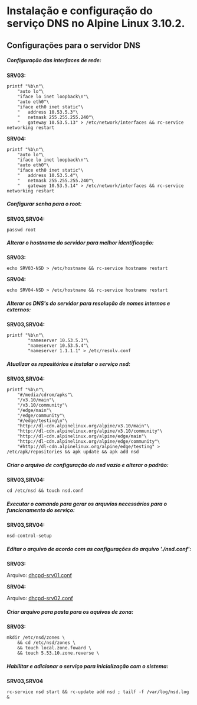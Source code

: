 
# Instalação e configuração do serviço DNS no Alpine Linux 3.10.2.
## Configurações para o servidor DNS

##### Configuração das interfaces de rede:

**SRV03:**

    printf "%b\n"\
        "auto lo"\
        "iface lo inet loopback\n"\
        "auto eth0"\
        "iface eth0 inet static"\
        "   address 10.53.5.3"\
        "   netmask 255.255.255.240"\
        "   gateway 10.53.5.13" > /etc/network/interfaces && rc-service networking restart
        
**SRV04:**

    printf "%b\n"\
        "auto lo"\
        "iface lo inet loopback\n"\
        "auto eth0"\
        "iface eth0 inet static"\
        "   address 10.53.5.4"\
        "   netmask 255.255.255.240"\
        "   gateway 10.53.5.14" > /etc/network/interfaces && rc-service networking restart

##### Configurar senha para o root:

**SRV03,SRV04:**

    passwd root

##### Alterar o hostname do servidor para melhor identificação:

**SRV03:**

    echo SRV03-NSD > /etc/hostname && rc-service hostname restart

**SRV04:**
    
    echo SRV04-NSD > /etc/hostname && rc-service hostname restart

##### Alterar os DNS's do servidor para resolução de nomes internos e externos:

**SRV03,SRV04:**

    printf "%b\n"\
            "nameserver 10.53.5.3"\
            "nameserver 10.53.5.4"\
            "nameserver 1.1.1.1" > /etc/resolv.conf


    
##### Atualizar os repositórios e instalar o serviço nsd:

**SRV03,SRV04:**

    printf "%b\n"\
        "#/media/cdrom/apks"\
        "/v3.10/main"\
        "/v3.10/community"\
        "/edge/main"\
        "/edge/community"\
        "#/edge/testing\n"\
        "http://dl-cdn.alpinelinux.org/alpine/v3.10/main"\
        "http://dl-cdn.alpinelinux.org/alpine/v3.10/community"\
        "http://dl-cdn.alpinelinux.org/alpine/edge/main"\
        "http://dl-cdn.alpinelinux.org/alpine/edge/community"\
        "#http://dl-cdn.alpinelinux.org/alpine/edge/testing" > /etc/apk/repositories && apk update && apk add nsd

##### Criar o arquivo de configuração do nsd vazio e alterar o padrão:

**SRV03,SRV04:**

    cd /etc/nsd && touch nsd.conf

##### Executar o comando para gerar os arquvios necessários para o funcionamento do serviço:

**SRV03,SRV04:**

    nsd-control-setup

##### Editar o arquivo de acordo com as configurações do arquivo './nsd.conf':

**SRV03:**

Arquivo: [dhcpd-srv01.conf](https://github.com/s0berano/TCC_IFMT/tree/master/Serviços/DNS/nsd-srv03.conf)

**SRV04:**

Arquivo: [dhcpd-srv02.conf](https://github.com/s0berano/TCC_IFMT/tree/master/Serviços/DNS/nsd-srv04.conf)

##### Criar arquivo para pasta para os aquivos de zona:

**SRV03:**

    mkdir /etc/nsd/zones \
        && cd /etc/nsd/zones \
        && touch local.zone.foward \
        && touch 5.53.10.zone.reverse \

##### Habilitar e adicionar o serviço para inicialização com o sistema:

**SRV03,SRV04**

    rc-service nsd start && rc-update add nsd ; tailf -f /var/log/nsd.log &


        